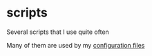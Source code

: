# scripts

Several scripts that I use quite often

Many of them are used by my [configuration files](https://github.com/dbeniamine/conf)
